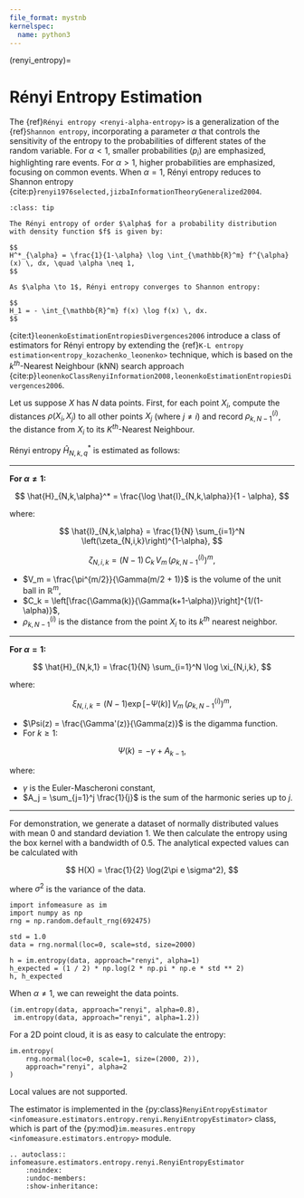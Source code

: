 ```yaml
---
file_format: mystnb
kernelspec:
  name: python3
---
```


(renyi_entropy)=
# Rényi Entropy Estimation
The {ref}`Rényi entropy <renyi-alpha-entropy>` is a generalization of the {ref}`Shannon entropy`, incorporating a parameter $\alpha$ that controls the sensitivity of the entropy to the probabilities of different states of the random variable. For $\alpha < 1$, smaller probabilities $(p_i)$ are emphasized, highlighting rare events. For $\alpha > 1$, higher probabilities are emphasized, focusing on common events. When $\alpha = 1$, Rényi entropy reduces to Shannon entropy {cite:p}`renyi1976selected,jizbaInformationTheoryGeneralized2004`.

```{admonition} Rényi Entropy
:class: tip

The Rényi entropy of order $\alpha$ for a probability distribution with density function $f$ is given by:

$$
H^*_{\alpha} = \frac{1}{1-\alpha} \log \int_{\mathbb{R}^m} f^{\alpha}(x) \, dx, \quad \alpha \neq 1,
$$

As $\alpha \to 1$, Rényi entropy converges to Shannon entropy:

$$
H_1 = - \int_{\mathbb{R}^m} f(x) \log f(x) \, dx.
$$
```

{cite:t}`leonenkoEstimationEntropiesDivergences2006` introduce a class of estimators for Rényi entropy by extending the {ref}`K-L entropy estimation<entropy_kozachenko_leonenko>` technique, which is based on the $k^{th}$-Nearest Neighbour (kNN) search approach {cite:p}`leonenkoClassRenyiInformation2008,leonenkoEstimationEntropiesDivergences2006`.

Let us suppose $X$ has $N$ data points.
First, for each point $X_i$, compute the distances $\rho(X_i, X_j)$ to all other points $X_j$ (where $j \neq i$) and record $\rho_{k,N-1}^{(i)}$, the distance from $X_i$ to its $K^{th}$-Nearest Neighbour.

Rényi entropy $\hat{H}_{N,k,q}^*$ is estimated as follows:

---
**For $\alpha \neq 1$:**

$$
\hat{H}_{N,k,\alpha}^* = \frac{\log \hat{I}_{N,k,\alpha}}{1 - \alpha},
$$

where:

$$
\hat{I}_{N,k,\alpha} = \frac{1}{N} \sum_{i=1}^N \left(\zeta_{N,i,k}\right)^{1-\alpha},
$$

$$
\zeta_{N,i,k} = (N-1) \, C_k \, V_m \, \left(\rho_{k,N-1}^{(i)}\right)^m,
$$

- $V_m = \frac{\pi^{m/2}}{\Gamma(m/2 + 1)}$ is the volume of the unit ball in $\mathbb{R}^m$,
- $C_k = \left[\frac{\Gamma(k)}{\Gamma(k+1-\alpha)}\right]^{1/(1-\alpha)}$,
- $\rho_{k,N-1}^{(i)}$ is the distance from the point $X_i$ to its $k^{th}$ nearest neighbor.
---

**For $\alpha = 1$:**

$$
\hat{H}_{N,k,1} = \frac{1}{N} \sum_{i=1}^N \log \xi_{N,i,k},
$$

where:

$$
\xi_{N,i,k} = (N-1) \exp[-\Psi(k)] \, V_m \, \left(\rho_{k,N-1}^{(i)}\right)^m,
$$

- $\Psi(z) = \frac{\Gamma'(z)}{\Gamma(z)}$ is the digamma function.
- For $k \geq 1$:

$$
\Psi(k) = -\gamma + A_{k-1},
$$

where:
- $\gamma$ is the Euler-Mascheroni constant,
- $A_j = \sum_{j=1}^j \frac{1}{j}$ is the sum of the harmonic series up to $j$.
---


For demonstration, we generate a dataset of normally distributed values with mean $0$ and standard deviation $1$.
We then calculate the entropy using the box kernel with a bandwidth of $0.5$.
The analytical expected values can be calculated with

$$
H(X) = \frac{1}{2} \log(2\pi e \sigma^2),
$$

where $\sigma^2$ is the variance of the data.

```{code-cell}
import infomeasure as im
import numpy as np
rng = np.random.default_rng(692475)

std = 1.0
data = rng.normal(loc=0, scale=std, size=2000)

h = im.entropy(data, approach="renyi", alpha=1)
h_expected = (1 / 2) * np.log(2 * np.pi * np.e * std ** 2)
h, h_expected
```

When $\alpha \neq 1$, we can reweight the data points.

```{code-cell}
(im.entropy(data, approach="renyi", alpha=0.8),
 im.entropy(data, approach="renyi", alpha=1.2))
```

For a 2D point cloud, it is as easy to calculate the entropy:

```{code-cell}
im.entropy(
    rng.normal(loc=0, scale=1, size=(2000, 2)),
    approach="renyi", alpha=2
)
```

Local values are not supported.


The estimator is implemented in the {py:class}`RenyiEntropyEstimator <infomeasure.estimators.entropy.renyi.RenyiEntropyEstimator>` class,
which is part of the {py:mod}`im.measures.entropy <infomeasure.estimators.entropy>` module.

```{eval-rst}
.. autoclass:: infomeasure.estimators.entropy.renyi.RenyiEntropyEstimator
    :noindex:
    :undoc-members:
    :show-inheritance:
```
